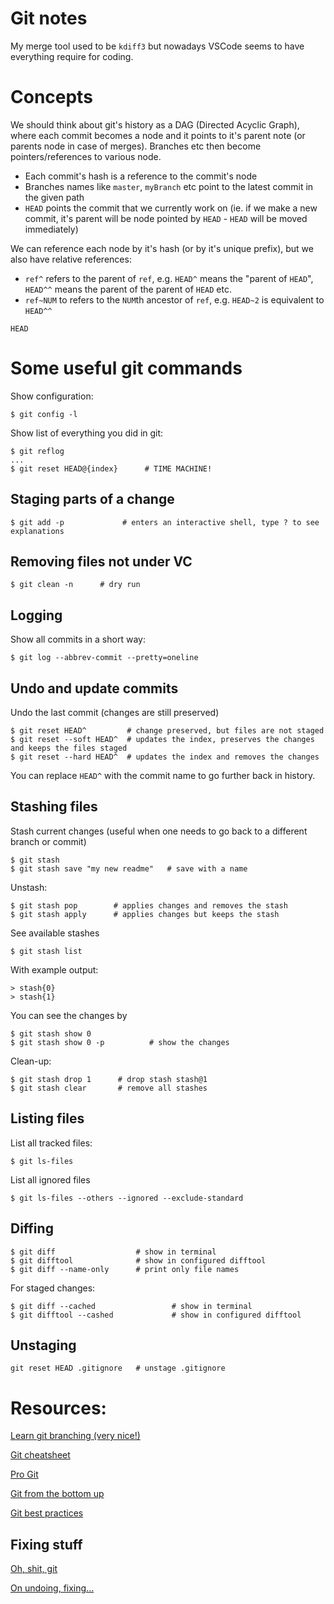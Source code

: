 # Git notes

My merge tool used to be `kdiff3` but nowadays VSCode seems to have everything require for coding.

# Concepts

We should think about git's history as a DAG (Directed Acyclic Graph), where each commit becomes a node and it points to it's parent note (or parents node in case of merges). Branches etc then become pointers/references to various node. 
* Each commit's hash is a reference to the commit's node
* Branches names like `master`, `myBranch` etc point to the latest commit in the given path
* `HEAD` points the commit that we currently work on (ie. if we make a new commit, it's parent will be node pointed by `HEAD` - `HEAD` will be moved immediately)

We can reference each node by it's hash (or by it's unique prefix), but we also have relative references:
* `ref^` refers to the parent of `ref`, e.g. `HEAD^` means the "parent of `HEAD`", `HEAD^^` means the parent of the parent of `HEAD` etc.
* `ref~NUM` to refers to the `NUM`th ancestor of `ref`, e.g. `HEAD~2` is equivalent to `HEAD^^`

`HEAD`

# Some useful git commands

Show configuration:
```
$ git config -l
```

Show list of everything you did in git:
```
$ git reflog
...
$ git reset HEAD@{index}      # TIME MACHINE!
```

## Staging parts of a change

```
$ git add -p             # enters an interactive shell, type ? to see explanations
```

## Removing files not under VC

```
$ git clean -n      # dry run
```

## Logging

Show all commits in a short way:
```
$ git log --abbrev-commit --pretty=oneline
```

## Undo and update commits

Undo the last commit (changes are still preserved)
```
$ git reset HEAD^         # change preserved, but files are not staged
$ git reset --soft HEAD^  # updates the index, preserves the changes and keeps the files staged
$ git reset --hard HEAD^  # updates the index and removes the changes
```
You can replace `HEAD^` with the commit name to go further back in history.

## Stashing files

Stash current changes (useful when one needs to go back to a different branch or commit)

```
$ git stash
$ git stash save "my new readme"   # save with a name
```

Unstash:
```
$ git stash pop        # applies changes and removes the stash
$ git stash apply      # applies changes but keeps the stash
```

See available stashes
```
$ git stash list
```

With example output:
```
> stash{0}
> stash{1}
```

You can see the changes by
```
$ git stash show 0
$ git stash show 0 -p          # show the changes
```

Clean-up:
```
$ git stash drop 1      # drop stash stash@1
$ git stash clear       # remove all stashes
```

## Listing files

List all tracked files:
~~~
$ git ls-files
~~~

List all ignored files

~~~
$ git ls-files --others --ignored --exclude-standard
~~~

## Diffing

```
$ git diff                  # show in terminal
$ git difftool              # show in configured difftool
$ git diff --name-only      # print only file names 
```

For staged changes:

```
$ git diff --cached                 # show in terminal
$ git difftool --cashed             # show in configured difftool
```

## Unstaging

```
git reset HEAD .gitignore   # unstage .gitignore
```
# Resources:

[Learn git branching (very nice!)](https://learngitbranching.js.org/)

[Git cheatsheet](https://github.github.com/training-kit/downloads/github-git-cheat-sheet/)

[Pro Git](https://git-scm.com/book/en/v2)

[Git from the bottom up](https://jwiegley.github.io/git-from-the-bottom-up/)

[Git best practices](http://sethrobertson.github.io/GitBestPractices/)

## Fixing stuff

[Oh, shit, git](https://ohshitgit.com/)

[On undoing, fixing...](https://sethrobertson.github.io/GitFixUm/fixup.html)
